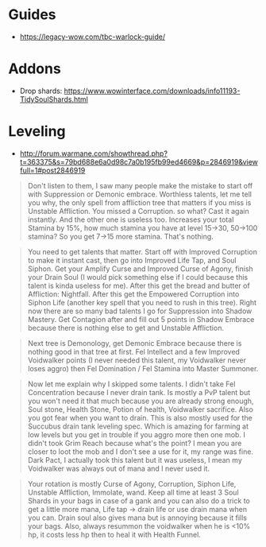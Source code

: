 # Guides
- https://legacy-wow.com/tbc-warlock-guide/

# Addons
- Drop shards: https://www.wowinterface.com/downloads/info11193-TidySoulShards.html

# Leveling

- http://forum.warmane.com/showthread.php?t=363375&s=79bd688e6a0d98c7a0b195fb99ed4669&p=2846919&viewfull=1#post2846919

> Don't listen to them, I saw many people make the mistake to start off with Suppression or Demonic embrace. Worthless talents, let me tell you why, the only spell from affliction tree that matters if you miss is Unstable Affliction. You missed a Corruption. so what? Cast it again instantly. And the other one is useless too. Increases your total Stamina by 15%, how much stamina you have at level 15->30, 50->100 stamina? So you get 7->15 more stamina. That's nothing.

> You need to get talents that matter. Start off with Improved Corruption to make it instant cast, then go into Improved Life Tap, and Soul Siphon. Get your Amplify Curse and Improved Curse of Agony, finish your Drain Soul (I would pick something else if I could because this talent is kinda useless for me). After this get the bread and butter of Affliction: Nightfall. After this get the Empowered Corruption into Siphon Life (another key spell that you need to rush in this tree). Right now there are so many bad talents I go for Suppression into Shadow Mastery. Get Contagion after and fill out 5 points in Shadow Embrace because there is nothing else to get and Unstable Affliction.

> Next tree is Demonology, get Demonic Embrace because there is nothing good in that tree at first. Fel Intellect and a few Improved Voidwalker points (I never needed this talent, my Voidwalker never loses aggro) then Fel Domination / Fel Stamina into Master Summoner.

> Now let me explain why I skipped some talents. I didn't take Fel Concentration because I never drain tank. Is mostly a PvP talent but you won't need it that much because you are already strong enough, Soul stone, Health Stone, Potion of health, Voidwalker sacrifice. Also you got fear when you want to drain. This is also mostly used for the Succubus drain tank leveling spec. Which is amazing for farming at low levels but you get in trouble if you aggro more then one mob. I didn't took Grim Reach because what's the point? I mean you are closer to loot the mob and I don't see a use for it, my range was fine. Dark Pact, I actually took this talent but it was useless, I mean my Voidwalker was always out of mana and I never used it.

> Your rotation is mostly Curse of Agony, Corruption, Siphon Life, Unstable Affliction, Immolate, wand. Keep all time at least 3 Soul Shards in your bags in case of a gank and you can also do a trick to get a little more mana, Life tap -> drain life or use drain mana when you can. Drain soul also gives mana but is annoying because it fills your bags. Also, always resummon the voidwalker when he is <10% hp, it costs less hp then to heal it with Health Funnel. 
